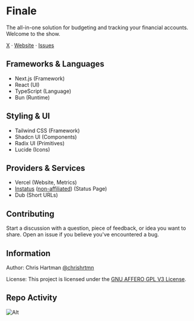 # Finale

The all-in-one solution for budgeting and tracking your financial accounts. Welcome to the show.

[X](https://go.finale.so/a8LpHl6) · [Website](https://finale.so) · [Issues](https://github.com/finalehq/finale/issues)

## Frameworks & Languages

- Next.js (Framework)
- React (UI)
- TypeScript (Language)
- Bun (Runtime)

## Styling & UI

- Tailwind CSS (Framework)
- Shadcn UI (Components)
- Radix UI (Primitives)
- Lucide (Icons)

## Providers & Services

- Vercel (Website, Metrics)
- [Instatus](https://go.finale.so/yWcL7qQ) ([non-affiliated](https://instatus.com/)) (Status Page)
- Dub (Short URLs)

## Contributing

Start a discussion with a question, piece of feedback, or idea you want to share.
Open an issue if you believe you've encountered a bug.

## Information

Author: Chris Hartman [@chrishrtmn](https://x.com/chrishrtmn)

License: This project is licensed under the [GNU AFFERO GPL V3 License](./LICENSE).

## Repo Activity

![Alt](https://repobeats.axiom.co/api/embed/e646e606c4bc7e1125dcb45f80684158b5878893.svg "Repobeats analytics image")
